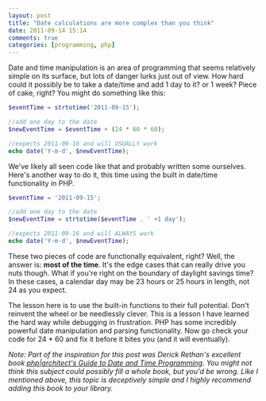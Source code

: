 ```yaml
---
layout: post
title: "Date calculations are more complex than you think"
date: 2011-09-14 15:14
comments: true
categories: [programming, php]
---
```

Date and time manipulation is an area of programming that seems relatively simple on its surface, but lots of danger lurks just out of view. How hard could it possibly be to take a date/time and add 1 day to it? or 1 week? Piece of cake, right? You might do something like this:

``` php
$eventTime = strtotime('2011-09-15'); 

//add one day to the date 
$newEventTime = $eventTime + (24 * 60 * 60); 

//expects 2011-09-16 and will USUALLY work
echo date('Y-m-d', $newEventTime);
```
<!-- more -->
We've likely all seen code like that and probably written some ourselves. Here's another way to do it, this time using the built in date/time functionality in PHP.

``` php
$eventTime = '2011-09-15'; 

//add one day to the date 
$newEventTime = strtotime($eventTime . ' +1 day');

//expects 2011-09-16 and will ALWAYS work
echo date('Y-m-d', $newEventTime);
```

These two pieces of code are functionally equivalent, right? Well, the answer is: **most of the time**. It's the edge cases that can really drive you nuts though. What if you're right on the boundary of daylight savings time? In these cases, a calendar day may be 23 hours or 25 hours in length, not 24 as you expect.

The lesson here is to use the built-in functions to their full potential. Don't reinvent the wheel or be needlessly clever. This is a lesson I have learned the hard way while debugging in frustration. PHP has some incredibly powerful date manipulation and parsing functionality. Now go check your code for 24 * 60 and fix it before it bites you (and it will eventually).

*Note: Part of the inspiration for this post was Derick Rethan's excellent book [php|architect's Guide to Date and Time Programming](http://www.phparch.com/books/phparchitects-guide-to-date-and-time-programming/). You might not think this subject could possibly fill a whole book, but you'd be wrong. Like I mentioned above, this topic is deceptively simple and I highly recommend adding this book to your library.*